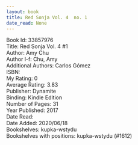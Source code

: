```yaml
---
layout: book
title: Red Sonja Vol. 4  no. 1
date_read: None
---
```


Book Id: 33857976<br />
Title: Red Sonja Vol. 4 #1<br />
Author: Amy Chu<br />
Author l-f: Chu, Amy<br />
Additional Authors: Carlos Gómez<br />
ISBN: <br />
My Rating: 0<br />
Average Rating: 3.83<br />
Publisher: Dynamite<br />
Binding: Kindle Edition<br />
Number of Pages: 31<br />
Year Published: 2017<br />
Date Read: <br />
Date Added: 2020/06/18<br />
Bookshelves: kupka-wstydu<br />
Bookshelves with positions: kupka-wstydu (#1612)<br />

